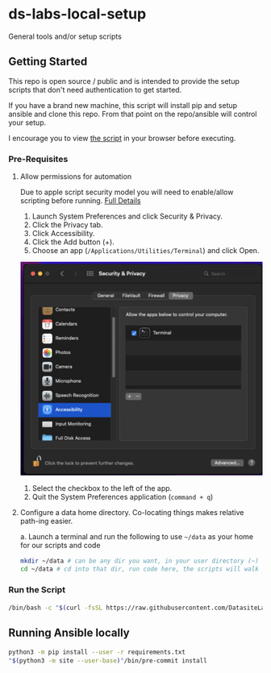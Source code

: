 # ds-labs-local-setup

General tools and/or setup scripts

## Getting Started

This repo is open source / public and is intended to provide the setup scripts that don't need authentication to get
started.

If you have a brand new machine, this script will install pip and setup ansible and clone this repo. From that point on the repo/ansible will control your setup.

I encourage you to view [the script](https://raw.githubusercontent.com/DatasiteLabs/ds-labs-local-setup/main/install.sh) in your browser before executing.

### Pre-Requisites

1. Allow permissions for automation

    Due to apple script security model you will need to enable/allow scripting before running. [Full Details](https://developer.apple.com/library/archive/documentation/LanguagesUtilities/Conceptual/MacAutomationScriptingGuide/AutomatetheUserInterface.html)

    1. Launch System Preferences and click Security & Privacy.
    1. Click the Privacy tab.
    1. Click Accessibility.
    1. Click the Add button (+).
    1. Choose an app (`/Applications/Utilities/Terminal`) and click Open.

      ![Script Editor Permissions Screen](./image/script-editor-permissions.jpg)

    1. Select the checkbox to the left of the app.
    1. Quit the System Preferences application (`command + q`)

1. Configure a data home directory. Co-locating things makes relative path-ing easier.

    a. Launch a terminal and run the following to use `~/data` as your home for our scripts and code

      ```bash
      mkdir ~/data # can be any dir you want, in your user directory (~)
      cd ~/data # cd into that dir, run code here, the scripts will walk you through
      ```

### Run the Script

  ```bash
  /bin/bash -c "$(curl -fsSL https://raw.githubusercontent.com/DatasiteLabs/ds-labs-local-setup/HEAD/install.sh)"
  ```

## Running Ansible locally

  ```bash
  python3 -m pip install --user -r requirements.txt
  "$(python3 -m site --user-base)"/bin/pre-commit install 
  ```
